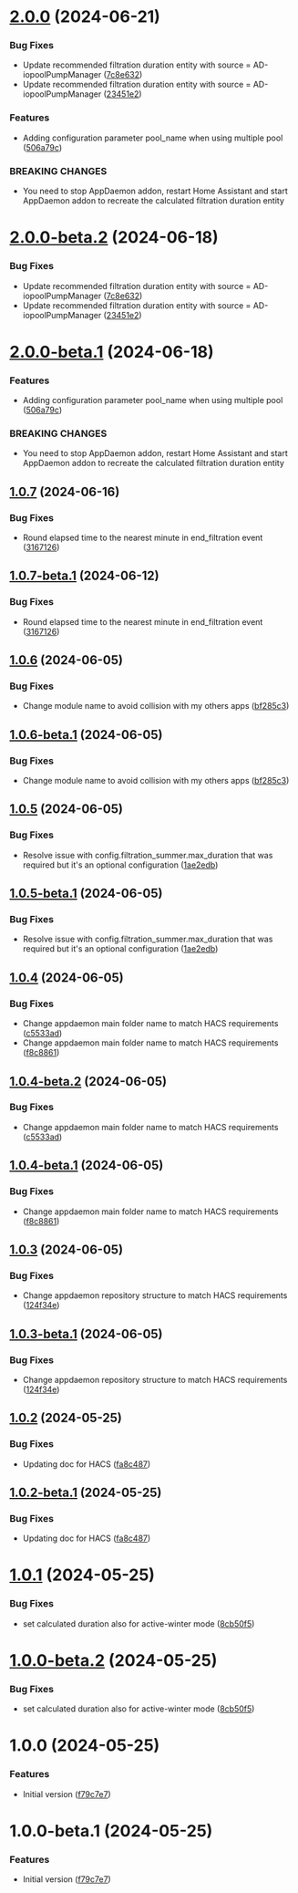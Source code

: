 # [2.0.0](https://github.com/mguyard/appdaemon-iopoolpumpmanager/compare/v1.0.7...v2.0.0) (2024-06-21)


### Bug Fixes

* Update recommended filtration duration entity with source = AD-iopoolPumpManager ([7c8e632](https://github.com/mguyard/appdaemon-iopoolpumpmanager/commit/7c8e6324c3b8efbbf51e83c2ce6a1db5f9c30776))
* Update recommended filtration duration entity with source = AD-iopoolPumpManager ([23451e2](https://github.com/mguyard/appdaemon-iopoolpumpmanager/commit/23451e23e16712f60045dada3b0a7a5a49c4662c))


### Features

* Adding configuration parameter pool_name when using multiple pool ([506a79c](https://github.com/mguyard/appdaemon-iopoolpumpmanager/commit/506a79c9765c9591c7d1fcf09eb86f04dd55a047))


### BREAKING CHANGES

* You need to stop AppDaemon addon, restart Home Assistant and start AppDaemon addon to recreate the calculated filtration duration entity

# [2.0.0-beta.2](https://github.com/mguyard/appdaemon-iopoolpumpmanager/compare/v2.0.0-beta.1...v2.0.0-beta.2) (2024-06-18)


### Bug Fixes

* Update recommended filtration duration entity with source = AD-iopoolPumpManager ([7c8e632](https://github.com/mguyard/appdaemon-iopoolpumpmanager/commit/7c8e6324c3b8efbbf51e83c2ce6a1db5f9c30776))
* Update recommended filtration duration entity with source = AD-iopoolPumpManager ([23451e2](https://github.com/mguyard/appdaemon-iopoolpumpmanager/commit/23451e23e16712f60045dada3b0a7a5a49c4662c))

# [2.0.0-beta.1](https://github.com/mguyard/appdaemon-iopoolpumpmanager/compare/v1.0.7...v2.0.0-beta.1) (2024-06-18)


### Features

* Adding configuration parameter pool_name when using multiple pool ([506a79c](https://github.com/mguyard/appdaemon-iopoolpumpmanager/commit/506a79c9765c9591c7d1fcf09eb86f04dd55a047))


### BREAKING CHANGES

* You need to stop AppDaemon addon, restart Home Assistant and start AppDaemon addon to recreate the calculated filtration duration entity

## [1.0.7](https://github.com/mguyard/appdaemon-iopoolpumpmanager/compare/v1.0.6...v1.0.7) (2024-06-16)


### Bug Fixes

* Round elapsed time to the nearest minute in end_filtration event ([3167126](https://github.com/mguyard/appdaemon-iopoolpumpmanager/commit/31671262416e9361df5067adf8efdaa95e840198))

## [1.0.7-beta.1](https://github.com/mguyard/appdaemon-iopoolpumpmanager/compare/v1.0.6...v1.0.7-beta.1) (2024-06-12)


### Bug Fixes

* Round elapsed time to the nearest minute in end_filtration event ([3167126](https://github.com/mguyard/appdaemon-iopoolpumpmanager/commit/31671262416e9361df5067adf8efdaa95e840198))

## [1.0.6](https://github.com/mguyard/appdaemon-iopoolpumpmanager/compare/v1.0.5...v1.0.6) (2024-06-05)


### Bug Fixes

* Change module name to avoid collision with my others apps ([bf285c3](https://github.com/mguyard/appdaemon-iopoolpumpmanager/commit/bf285c3745cda35fab56e982286842771a46cb9b))

## [1.0.6-beta.1](https://github.com/mguyard/appdaemon-iopoolpumpmanager/compare/v1.0.5...v1.0.6-beta.1) (2024-06-05)


### Bug Fixes

* Change module name to avoid collision with my others apps ([bf285c3](https://github.com/mguyard/appdaemon-iopoolpumpmanager/commit/bf285c3745cda35fab56e982286842771a46cb9b))

## [1.0.5](https://github.com/mguyard/appdaemon-iopoolpumpmanager/compare/v1.0.4...v1.0.5) (2024-06-05)


### Bug Fixes

* Resolve issue with config.filtration_summer.max_duration that was required but it's an optional configuration ([1ae2edb](https://github.com/mguyard/appdaemon-iopoolpumpmanager/commit/1ae2edb95eebefbd02f676bf9a01b4f542614d66))

## [1.0.5-beta.1](https://github.com/mguyard/appdaemon-iopoolpumpmanager/compare/v1.0.4...v1.0.5-beta.1) (2024-06-05)


### Bug Fixes

* Resolve issue with config.filtration_summer.max_duration that was required but it's an optional configuration ([1ae2edb](https://github.com/mguyard/appdaemon-iopoolpumpmanager/commit/1ae2edb95eebefbd02f676bf9a01b4f542614d66))

## [1.0.4](https://github.com/mguyard/appdaemon-iopoolpumpmanager/compare/v1.0.3...v1.0.4) (2024-06-05)


### Bug Fixes

* Change appdaemon main folder name to match HACS requirements ([c5533ad](https://github.com/mguyard/appdaemon-iopoolpumpmanager/commit/c5533ad91faa1aad17eb82ea460c846bd83b5b3f))
* Change appdaemon main folder name to match HACS requirements ([f8c8861](https://github.com/mguyard/appdaemon-iopoolpumpmanager/commit/f8c8861e01e799c8f396aa0dac81d614b4e8bfff))

## [1.0.4-beta.2](https://github.com/mguyard/appdaemon-iopoolpumpmanager/compare/v1.0.4-beta.1...v1.0.4-beta.2) (2024-06-05)


### Bug Fixes

* Change appdaemon main folder name to match HACS requirements ([c5533ad](https://github.com/mguyard/appdaemon-iopoolpumpmanager/commit/c5533ad91faa1aad17eb82ea460c846bd83b5b3f))

## [1.0.4-beta.1](https://github.com/mguyard/appdaemon-iopoolpumpmanager/compare/v1.0.3...v1.0.4-beta.1) (2024-06-05)


### Bug Fixes

* Change appdaemon main folder name to match HACS requirements ([f8c8861](https://github.com/mguyard/appdaemon-iopoolpumpmanager/commit/f8c8861e01e799c8f396aa0dac81d614b4e8bfff))

## [1.0.3](https://github.com/mguyard/appdaemon-iopoolpumpmanager/compare/v1.0.2...v1.0.3) (2024-06-05)


### Bug Fixes

* Change appdaemon repository structure to match HACS requirements ([124f34e](https://github.com/mguyard/appdaemon-iopoolpumpmanager/commit/124f34e923e3e53bf1e98323b54fefd86ac82b75))

## [1.0.3-beta.1](https://github.com/mguyard/appdaemon-iopoolpumpmanager/compare/v1.0.2...v1.0.3-beta.1) (2024-06-05)


### Bug Fixes

* Change appdaemon repository structure to match HACS requirements ([124f34e](https://github.com/mguyard/appdaemon-iopoolpumpmanager/commit/124f34e923e3e53bf1e98323b54fefd86ac82b75))

## [1.0.2](https://github.com/mguyard/appdaemon-iopoolpumpmanager/compare/v1.0.1...v1.0.2) (2024-05-25)


### Bug Fixes

* Updating doc for HACS ([fa8c487](https://github.com/mguyard/appdaemon-iopoolpumpmanager/commit/fa8c48767b639d9f1bbe78dbb0efbd9ad745dcd2))

## [1.0.2-beta.1](https://github.com/mguyard/appdaemon-iopoolpumpmanager/compare/v1.0.1...v1.0.2-beta.1) (2024-05-25)


### Bug Fixes

* Updating doc for HACS ([fa8c487](https://github.com/mguyard/appdaemon-iopoolpumpmanager/commit/fa8c48767b639d9f1bbe78dbb0efbd9ad745dcd2))

# [1.0.1](https://github.com/mguyard/appdaemon-iopoolpumpmanager/compare/v1.0.0...v1.0.1) (2024-05-25)


### Bug Fixes

* set calculated duration also for active-winter mode ([8cb50f5](https://github.com/mguyard/appdaemon-iopoolpumpmanager/commit/8cb50f53f29107d14cbfaa47014320774822f35a))

# [1.0.0-beta.2](https://github.com/mguyard/appdaemon-iopoolpumpmanager/compare/v1.0.0-beta.1...v1.0.0-beta.2) (2024-05-25)


### Bug Fixes

* set calculated duration also for active-winter mode ([8cb50f5](https://github.com/mguyard/appdaemon-iopoolpumpmanager/commit/8cb50f53f29107d14cbfaa47014320774822f35a))

# 1.0.0 (2024-05-25)


### Features


* Initial version ([f79c7e7](https://github.com/mguyard/appdaemon-iopoolpumpmanager/commit/f79c7e767a9f97ef59f57833f352a13ba250a1c3))

# 1.0.0-beta.1 (2024-05-25)


### Features

* Initial version ([f79c7e7](https://github.com/mguyard/appdaemon-iopoolpumpmanager/commit/f79c7e767a9f97ef59f57833f352a13ba250a1c3))
